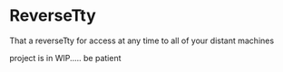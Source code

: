 # ReverseTty

That a reverseTty for access at any time to all of your distant machines

project is in WIP..... be patient

